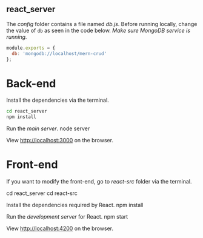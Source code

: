 ## react_server

The *config* folder contains a file named *db.js*. Before running locally, change the value of `db` as seen in the code below. *Make sure MongoDB service is running.*
```js
module.exports = {
  db: 'mongodb://localhost/mern-crud'
};
```

# Back-end
Install the dependencies via the terminal.

```bash
cd react_server
npm install
```

Run the *main server*.
node server

View [http://localhost:3000](http://localhost:3000) on the browser.

# Front-end
If you want to modify the front-end, go to *react-src* folder via the terminal.

cd react_server
cd react-src


Install the dependencies required by React.
npm install


Run the *development server* for React.
npm start


View [http://localhost:4200](http://localhost:4200) on the browser.



